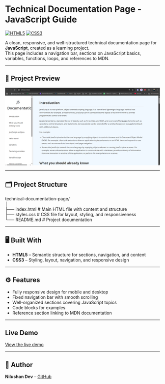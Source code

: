 # Technical Documentation Page - JavaScript Guide

[![HTML5](https://img.shields.io/badge/HTML5-E34F26?logo=html5&logoColor=white)](https://developer.mozilla.org/en-US/docs/Web/HTML) 
[![CSS3](https://img.shields.io/badge/CSS3-1572B6?logo=css3&logoColor=white)](https://developer.mozilla.org/en-US/docs/Web/CSS)  

A clean, responsive, and well-structured technical documentation page for **JavaScript**, created as a learning project.  
This page includes a navigation bar, sections on JavaScript basics, variables, functions, loops, and references to MDN.

---

## 📸 Project Preview

![Technical Documentation Page Screenshot](screenshot.png)  

---

## 🗂️ Project Structure

technical-documentation-page/<br>
│<br>
├── index.html  # Main HTML file with content and structure<br>
├── styles.css  # CSS file for layout, styling, and responsiveness<br>
└── README.md   # Project documentation

---

## 🖥️ Built With

- **HTML5** – Semantic structure for sections, navigation, and content  
- **CSS3** – Styling, layout, navigation, and responsive design  

---

## ⚙️ Features

- Fully responsive design for mobile and desktop  
- Fixed navigation bar with smooth scrolling  
- Well-organized sections covering JavaScript topics  
- Code blocks for examples  
- Reference section linking to MDN documentation  

---

## Live Demo

[View the live demo](https://nilushan-dev.github.io/js-documentation-page/)

---

## 👤 Author

**Nilushan Dev** – [GitHub](https://github.com/nilushan-dev)
